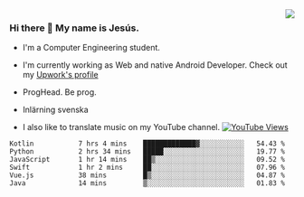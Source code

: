 <img align='right' src="https://github-readme-stats.vercel.app/api/top-langs/?username=JesusJimenezG&layout=compact&theme=dracula">

### Hi there 👋 My name is Jesús.
- I'm a Computer Engineering student.
- I'm currently working as Web and native Android Developer. Check out my [Upwork's profile](https://www.upwork.com/freelancers/~0136891f6e1d316648)

- ProgHead. Be prog.
- Inlärning svenska
- I also like to translate music on my YouTube channel. [![YouTube Views](https://img.shields.io/youtube/channel/views/UCWnlcC4_sV9Imcy9ysQpxHA?style=social)](https://www.youtube.com/channel/UCWnlcC4_sV9Imcy9ysQpxHA)

<!--START_SECTION:waka-->

```text
Kotlin           7 hrs 4 mins    █████████████▓░░░░░░░░░░░   54.43 %
Python           2 hrs 34 mins   █████░░░░░░░░░░░░░░░░░░░░   19.77 %
JavaScript       1 hr 14 mins    ██▒░░░░░░░░░░░░░░░░░░░░░░   09.52 %
Swift            1 hr 2 mins     ██░░░░░░░░░░░░░░░░░░░░░░░   07.96 %
Vue.js           38 mins         █▒░░░░░░░░░░░░░░░░░░░░░░░   04.87 %
Java             14 mins         ▒░░░░░░░░░░░░░░░░░░░░░░░░   01.83 %
```

<!--END_SECTION:waka-->

<!--
**JesusJimenezG/JesusJimenezG** is a ✨ _special_ ✨ repository because its `README.md` (this file) appears on your GitHub profile.

Here are some ideas to get you started:

- 🔭 I’m currently working on ...
- 🌱 I’m currently learning ...
- 👯 I’m looking to collaborate on ...
- 🤔 I’m looking for help with ...
- 💬 Ask me about ...
- 📫 How to reach me: ...
- 😄 Pronouns: ...
- ⚡ Fun fact: ...
-->
